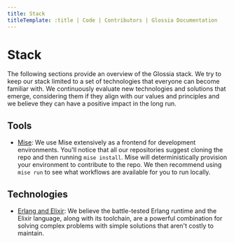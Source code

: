 ```yaml
---
title: Stack
titleTemplate: :title | Code | Contributors | Glossia Documentation
---
```


# Stack

The following sections provide an overview of the Glossia stack. We try to keep our stack limited to a set of technologies that everyone can become familiar with. We continuously evaluate new technologies and solutions that emerge, considering them if they align with our values and principles and we believe they can have a positive impact in the long run.

## Tools

- [Mise](https://github.com/jdx/mise): We use Mise extensively as a frontend for development environments. You'll notice that all our repositories suggest cloning the repo and then running `mise install`. Mise will deterministically provision your environment to contribute to the repo. We then recommend using `mise run` to see what workflows are available for you to run locally.

## Technologies

- [Erlang and Elixir](https://elixir-lang.org/): We believe the battle-tested Erlang runtime and the Elixir language, along with its toolchain, are a powerful combination for solving complex problems with simple solutions that aren't costly to maintain.

